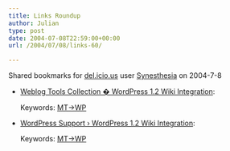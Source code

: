 ```yaml
---
title: Links Roundup
author: Julian
type: post
date: 2004-07-08T22:59:00+00:00
url: /2004/07/08/links-60/

---
```

Shared bookmarks for [del.icio.us][1] user  [Synesthesia][2] on 2004-7-8

  * [Weblog Tools Collection � WordPress 1.2 Wiki Integration][3]:
   
    Keywords: [MT->WP][4]
  * [WordPress Support › WordPress 1.2 Wiki Integration][5]:
   
    Keywords: [MT->WP][4]

 [1]: https://del.icio.us/
 [2]: https://del.icio.us/synesthesia
 [3]: https://weblogtoolscollection.com/archives/2004/07/05/wordpress-12-wiki-integration/ "https://weblogtoolscollection.com/archives/2004/07/05/wordpress-12-wiki-integration/"
 [4]: https://del.icio.us/synesthesia/MT->WP
 [5]: https://wordpress.org/support/10/8596 "https://wordpress.org/support/10/8596"